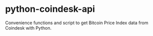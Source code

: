 # python-coindesk-api
Convenience functions and script to get Bitcoin Price Index data from Coindesk with Python.
